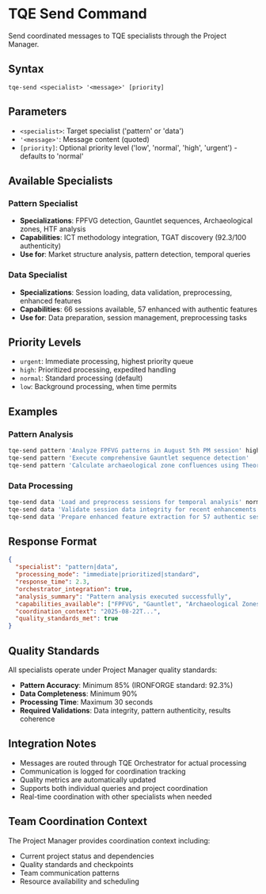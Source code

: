 # TQE Send Command

Send coordinated messages to TQE specialists through the Project Manager.

## Syntax
```
tqe-send <specialist> '<message>' [priority]
```

## Parameters
- `<specialist>`: Target specialist ('pattern' or 'data')
- `'<message>'`: Message content (quoted)
- `[priority]`: Optional priority level ('low', 'normal', 'high', 'urgent') - defaults to 'normal'

## Available Specialists

### Pattern Specialist
- **Specializations**: FPFVG detection, Gauntlet sequences, Archaeological zones, HTF analysis
- **Capabilities**: ICT methodology integration, TGAT discovery (92.3/100 authenticity)
- **Use for**: Market structure analysis, pattern detection, temporal queries

### Data Specialist  
- **Specializations**: Session loading, data validation, preprocessing, enhanced features
- **Capabilities**: 66 sessions available, 57 enhanced with authentic features
- **Use for**: Data preparation, session management, preprocessing tasks

## Priority Levels
- `urgent`: Immediate processing, highest priority queue
- `high`: Prioritized processing, expedited handling
- `normal`: Standard processing (default)
- `low`: Background processing, when time permits

## Examples

### Pattern Analysis
```bash
tqe-send pattern 'Analyze FPFVG patterns in August 5th PM session' high
tqe-send pattern 'Execute comprehensive Gauntlet sequence detection'
tqe-send pattern 'Calculate archaeological zone confluences using Theory B' urgent
```

### Data Processing
```bash
tqe-send data 'Load and preprocess sessions for temporal analysis' normal
tqe-send data 'Validate session data integrity for recent enhancements'
tqe-send data 'Prepare enhanced feature extraction for 57 authentic sessions' high
```

## Response Format
```json
{
  "specialist": "pattern|data",
  "processing_mode": "immediate|prioritized|standard",
  "response_time": 2.3,
  "orchestrator_integration": true,
  "analysis_summary": "Pattern analysis executed successfully",
  "capabilities_available": ["FPFVG", "Gauntlet", "Archaeological Zones"],
  "coordination_context": "2025-08-22T...",
  "quality_standards_met": true
}
```

## Quality Standards
All specialists operate under Project Manager quality standards:
- **Pattern Accuracy**: Minimum 85% (IRONFORGE standard: 92.3%)
- **Data Completeness**: Minimum 90% 
- **Processing Time**: Maximum 30 seconds
- **Required Validations**: Data integrity, pattern authenticity, results coherence

## Integration Notes
- Messages are routed through TQE Orchestrator for actual processing
- Communication is logged for coordination tracking
- Quality metrics are automatically updated
- Supports both individual queries and project coordination
- Real-time coordination with other specialists when needed

## Team Coordination Context
The Project Manager provides coordination context including:
- Current project status and dependencies
- Quality standards and checkpoints
- Team communication patterns
- Resource availability and scheduling